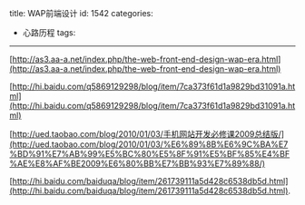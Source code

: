 title: WAP前端设计
id: 1542
categories:
  - 心路历程
tags:
---

[http://as3.aa-a.net/index.php/the-web-front-end-design-wap-era.html](http://as3.aa-a.net/index.php/the-web-front-end-design-wap-era.html)

[http://hi.baidu.com/q5869129298/blog/item/7ca373f61d1a9829bd31091a.html](http://hi.baidu.com/q5869129298/blog/item/7ca373f61d1a9829bd31091a.html)

[http://ued.taobao.com/blog/2010/01/03/手机网站开发必修课2009总结版/](http://ued.taobao.com/blog/2010/01/03/%E6%89%8B%E6%9C%BA%E7%BD%91%E7%AB%99%E5%BC%80%E5%8F%91%E5%BF%85%E4%BF%AE%E8%AF%BE2009%E6%80%BB%E7%BB%93%E7%89%88/)

[http://hi.baidu.com/baiduqa/blog/item/261739111a5d428c6538db5d.html](http://hi.baidu.com/baiduqa/blog/item/261739111a5d428c6538db5d.html).